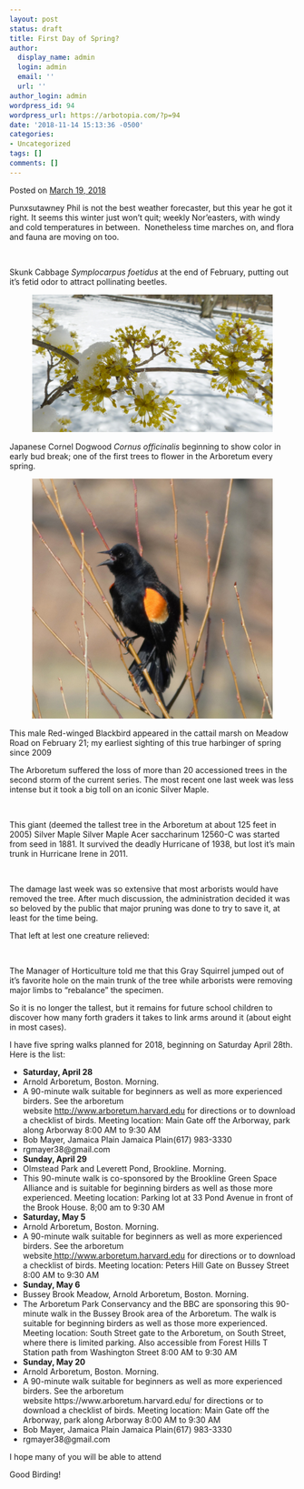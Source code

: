 ```yaml
---
layout: post
status: draft
title: First Day of Spring?
author:
  display_name: admin
  login: admin
  email: ''
  url: ''
author_login: admin
wordpress_id: 94
wordpress_url: https://arbotopia.com/?p=94
date: '2018-11-14 15:13:36 -0500'
categories:
- Uncategorized
tags: []
comments: []
---
```




<p>Posted on&nbsp;<a href="https://web.archive.org/web/20180401052920/http://www.arbotopia.com/first-day-of-spring/">March 19, 2018</a></p>





<p>Punxsutawney Phil is&nbsp;not the best&nbsp;weather forecaster, but this year he got it right. It seems this winter just won&rsquo;t quit; weekly Nor&rsquo;easters, with windy and cold temperatures in between.&nbsp; Nonetheless time marches on, and flora and fauna are moving on too.</p>


<p><!-- wp:image {"id":227} --></p>
<figure class="wp-block-image"><img src="images/2018/11/P1010610.jpg" alt="" class="wp-image-227"/></figure>





<p>Skunk Cabbage&nbsp;<em>Symplocarpus foetidus</em>&nbsp;at the end of February, putting out it&rsquo;s fetid odor to attract pollinating beetles.</p>


<p><!-- wp:image {"id":228} --></p>
<figure class="wp-block-image"><img src="images/2018/11/P1120215.jpg" alt="" class="wp-image-228"/></figure>





<p>Japanese Cornel Dogwood&nbsp;<em>Cornus officinalis</em>&nbsp;beginning to show color in early bud break; one of the first trees to flower in the Arboretum every spring.</p>


<p><!-- wp:image {"id":229} --></p>
<figure class="wp-block-image"><img src="images/2018/11/P1010595.jpg" alt="" class="wp-image-229"/></figure>





<p>This male Red-winged Blackbird appeared in the cattail marsh on Meadow Road on February 21; my earliest sighting of this true harbinger of spring since 2009</p>





<p>The Arboretum suffered the loss of more than 20 accessioned trees in the second storm of the current series. The most recent one last week was less intense but it took a big toll on an iconic Silver Maple.</p>


<p><!-- wp:image {"id":231} --></p>
<figure class="wp-block-image"><img src="images/2018/11/P1010668.jpg" alt="" class="wp-image-231"/></figure>





<p>This giant (deemed the tallest tree in the Arboretum at about 125 feet in 2005) Silver Maple Silver Maple Acer saccharinum 12560-C was started from seed in 1881. It survived the deadly Hurricane of 1938, but lost it&rsquo;s main trunk in Hurricane Irene in 2011.</p>


<p><!-- wp:image {"id":232} --></p>
<figure class="wp-block-image"><img src="images/2018/11/P1010657.jpg" alt="" class="wp-image-232"/></figure>





<p>The damage last week was so extensive that most arborists would have removed the tree. After much discussion, the administration decided it was so beloved by the public that major pruning&nbsp;was done to try to save it, at least for the time being.</p>





<p>That left at lest one creature relieved:</p>


<p><!-- wp:image {"id":230} --></p>
<figure class="wp-block-image"><img src="images/2018/11/P1010663.jpg" alt="" class="wp-image-230"/></figure>





<p>The Manager of Horticulture told me that this Gray Squirrel jumped out of it&rsquo;s favorite hole on the main trunk of the tree while arborists were removing major limbs to &ldquo;rebalance&rdquo; the specimen.</p>





<p>So it is no longer the tallest, but it remains for future school children to discover how many forth graders it takes to&nbsp;link arms around it (about eight in most cases).</p>





<p>I have&nbsp;five spring walks planned for 2018, beginning on Saturday April 28th. Here is the list:</p>


<p><!-- wp:list --></p>
<ul>
<li><strong>Saturday, April 28</strong></li>
<li>Arnold Arboretum, Boston. Morning.</li>
<li>A 90-minute walk suitable for beginners as well as more experienced birders. See the arboretum website&nbsp;<a href="http://www.arboretum.harvard.edu">http://www.arboretum.harvard.edu</a>&nbsp;for directions or to download a checklist of birds. Meeting location: Main Gate off the Arborway, park along Arborway 8:00 AM to 9:30 AM</li>
<li>Bob Mayer, Jamaica Plain Jamaica Plain(617) 983-3330</li>
<li>rgmayer38@gmail.com</li>
<li><strong>Sunday, April 29</strong></li>
<li>Olmstead Park and Leverett Pond, Brookline. Morning.</li>
<li>This 90-minute walk is co-sponsored by the Brookline Green Space Alliance and is suitable for beginning birders as well as those more experienced. Meeting location: Parking lot at 33 Pond Avenue in front of the Brook House. 8;00 am to 9:30 AM</li>
<li><strong>Saturday, May 5</strong></li>
<li>Arnold Arboretum, Boston. Morning.</li>
<li>A 90-minute walk suitable for beginners as well as more experienced birders. See the arboretum website<a href="https://web.archive.org/web/20180401052920/https://www.arboretum.harvard.edu/">&nbsp;</a><a href="http://www.arboretum.harvard.edu">http://www.arboretum.harvard.edu</a>&nbsp;for directions or to download a checklist of birds. Meeting location: Peters Hill Gate on Bussey Street 8:00 AM to 9:30 AM</li>
<li><strong>Sunday, May 6</strong></li>
<li>Bussey Brook Meadow, Arnold Arboretum, Boston. Morning.</li>
<li>The Arboretum Park Conservancy and the BBC are sponsoring this 90-minute walk in the Bussey Brook area of the Arboretum. The walk is suitable for beginning birders as well as those more experienced. Meeting location: South Street gate to the Arboretum, on South Street, where there is limited parking. Also accessible from Forest Hills T Station path from Washington Street 8:00 AM to 9:30 AM</li>
<li><strong>Sunday, May 20</strong></li>
<li>Arnold Arboretum, Boston. Morning.</li>
<li>A 90-minute walk suitable for beginners as well as more experienced birders. See the arboretum website&nbsp;https://www.arboretum.harvard.edu/&nbsp;for directions or to download a checklist of birds. Meeting location: Main Gate off the Arborway, park along Arborway 8:00 AM to 9:30 AM</li>
<li>Bob Mayer, Jamaica Plain Jamaica Plain(617) 983-3330</li>
<li>rgmayer38@gmail.com</li>
</ul>
<p><!-- /wp:list --></p>



<p>I hope many of you will be able to attend</p>





<p>Good Birding!</p>


